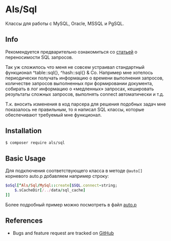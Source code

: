 # Als/Sql

Классы для работы с MySQL, Oracle, MSSQL и PgSQL.


## Info

Рекомендуется предварительно ознакомиться со [статьей](http://www.parser.ru/examples/sql/) о переносимости SQL запросов.

Так уж сложилось что меня не совсем устраивал стандартный функционал ^table::sql{}, ^hash::sql{} & Co. Например мне хотелось периодически получать информацию о времени выполнения запросов, количестве запросов выполненных при формировании документа, собирать в лог информацию о «медленных» запросах, кешировать результаты сложных запросов, выполнять connect автоматически и т.д.

Т.к. вносить изменения в код парсера для решения подобных задач мне показалось не правильным, то я написал SQL классы, которые обеспечивают требуемый мне функционал.


## Installation

```bash
$ composer require als/sql
```


## Basic Usage

Для подключения соответствующего класса в методе `@auto[]` корневого auto.p добавляем например строку:

```ruby
$oSql[^Als/Sql/MySql::create[$SQL.connect-string;
	$.sCacheDir[/../data/sql_cache]
]]
```

Более подробный пример можно посмотреть в файл [auto.p](doc/example/auto.p)


## References

- Bugs and feature request are tracked on [GitHub](https://github.com/parser3/als.sql/issues)

